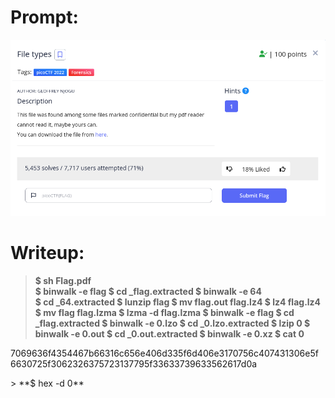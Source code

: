 <h1>
  Prompt:
</h1>

![alt text](prompt.png)

<h1>
  Writeup:
</h1>

> **$ sh Flag.pdf <br>
> $ binwalk -e flag
> $ cd _flag.extracted
> $ binwalk -e 64  
> $ cd _64.extracted
> $ lunzip flag
> $ mv flag.out flag.lz4
> $ lz4 flag.lz4 
> $ mv flag flag.lzma
> $ lzma -d flag.lzma
> $ binwalk -e flag
> $ cd _flag.extracted
> $ binwalk -e 0.lzo
> $ cd _0.lzo.extracted 
> $ lzip 0
> $ binwalk -e 0.out
> $ cd _0.out.extracted 
> $ binwalk -e 0.xz
> $ cat 0**
<p>7069636f4354467b66316c656e406d335f6d406e3170756c407431306e5f
6630725f3062326375723137795f33633739633562617d0a</p>
> **$ hex -d 0**
